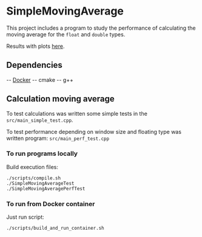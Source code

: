 # SimpleMovingAverage
This project includes a program to study the performance of calculating the moving average for the ``float`` and ``double`` types.

Results with plots [here](https://docs.google.com/spreadsheets/d/1rhCF5kd6Vws83d08faSGaQZvbi4hk-4W0C9_XEf9idE/edit?usp=sharing).
## Dependencies
-- [Docker](https://docs.docker.com/engine/install/)
-- cmake
-- g++

## Calculation moving average
To test calculations was written some simple tests in the ``src/main_simple_test.cpp``.

To test performance depending on window size and floating type was written program: ``src/main_perf_test.cpp``

### To run programs locally
Build execution files:
```
./scripts/compile.sh
./SimpleMovingAverageTest
./SimpleMovingAveragePerfTest
```

### To run from Docker container
Just run script:
```
./scripts/build_and_run_container.sh
```
